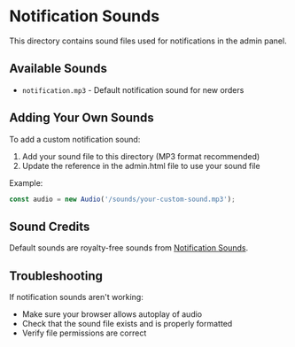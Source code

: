 # Notification Sounds

This directory contains sound files used for notifications in the admin panel.

## Available Sounds

- `notification.mp3` - Default notification sound for new orders

## Adding Your Own Sounds

To add a custom notification sound:

1. Add your sound file to this directory (MP3 format recommended)
2. Update the reference in the admin.html file to use your sound file

Example:
```javascript
const audio = new Audio('/sounds/your-custom-sound.mp3');
```

## Sound Credits

Default sounds are royalty-free sounds from [Notification Sounds](https://notificationsounds.com/).

## Troubleshooting

If notification sounds aren't working:

- Make sure your browser allows autoplay of audio
- Check that the sound file exists and is properly formatted
- Verify file permissions are correct 